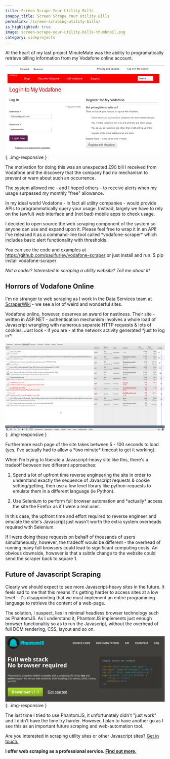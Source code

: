```yaml
---
title: Screen Scrape Your Utility Bills
snappy_title: Screen Scrape Your Utility Bills
permalink: /screen-scraping-utility-bills/
is_highlighted: true
image: screen-scrape-your-utility-bills-thumbnail.png
category: sideprojects
---
```

At the heart of my last project MinuteMate was the ability to programatically retrieve billing information from my Vodafone online account.

![Vodafone online login screen](/img/vodafone-online-login-screen.png){: .img-responsive }

The motivation for doing this was an unexpected £90 bill I received from Vodafone and the discovery that the company had no mechanism to prevent or warn about such an occurrence.

The system allowed me - and I hoped others - to receive alerts when my usage surpassed my monthly "free" allowance.

In my ideal world Vodafone - in fact all utility companies - would provide APIs to programmatically query your usage. Instead, largely we have to rely on the (awful) web interface and (not bad) mobile apps to check usage.

I decided to open source the web scraping component of the system so anyone can use and expand upon it. Please feel free to wrap it in an API! I've released it as a command-line tool called \*vodafone-scraper\* which includes basic alert functionality with thresholds.

You can see the code and examples at <a title="Vodafone Scraper" href="https://github.com/paulfurley/vodafone-scraper" target="_blank">https://github.com/paulfurley/vodafone-scraper</a> or just install and run: $ pip install vodafone-scraper

*Not a coder? Interested in scraping a utility website? Tell me about it!*

## Horrors of Vodafone Online

I'm no stranger to web scraping as I work in the Data Services team at <a title="ScraperWiki" href="https://scraperwiki.com" target="_blank">ScraperWiki</a> - we see a lot of weird and wonderful sites.

Vodafone online, however, deserves an award for nastiness. Their site - written in ASP.NET - authentication mechanism involves a whole load of Javascript wrangling with numerous separate HTTP requests & lots of cookies. Just look - if you are - at the network activity generated \*just to log in\*!

![Vodafone online network tab screenshot](/img/vodafone-online-network-tab-screenshot.png){: .img-responsive }


Furthermore each page of the site takes between 5 - 100 seconds to load (yes, I've actually had to allow a \*two minute\* timeout to get it working).

When I'm trying to liberate a Javascript-heavy site like this, there's a tradeoff between two different approaches:

1. Spend a lot of upfront time reverse engineering the site in order to understand exactly the sequence of Javascript requests & cookie setting/getting, then use a low level library like python-requests to emulate them in a different language (ie Python).

2. Use Selenium to perform full browser automation and \*actually\* access the site the Firefox as if I were a real user.

In this case, the upfront time and effort required to reverse engineer and emulate the site's Javascript just wasn't worth the extra system overheads required with Selenium.

If I were doing these requests on behalf of thousands of users simultaneously, however, the tradeoff would be different - the overhead of running many full browsers could lead to significant computing costs. An obvious downside, however is that a subtle change to the website could send the scraper back to square 1.

## Future of Javascript Scraping

Clearly we should expect to see more Javascript-heavy sites in the future. It feels sad to me that this means it's getting harder to access sites at a low level - it's disappointing that we must implement an entire programming language to retrieve the content of a web-page.

The solution, I suspect, lies in minimal headless browser technology such as PhantomJS. As I understand it, PhantomJS implements just enough browser functionality so as to run the Javascript, without the overhead of full DOM rendering, CSS, layout and so on.

![PhantomJS home page](/img/phantom-js-home-page.png){: .img-responsive }


The last time I tried to use PhantomJS, it unfortunately didn't "just work" and I didn't have the time try harder. However, I plan to have another go as I see this as an important future scraping and web-automation tool.

Are you interested in scraping utility sites or other Javascript sites?
[Get in touch.][3]

**I offer web scraping as a professional service. [Find out more.][4]**

 [3]: http://paulfurley.com/contact/ "Contact"
 [4]: /reliable-accurate-web-scraping-uk-based/ "Reliable and Accurate Web Scraping (UK Based)"
